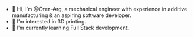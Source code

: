 - 👋 Hi, I’m @Oren-Arg, a mechanical engineer with experience in additive manufacturing & an aspiring software developer.
- 👀 I’m interested in 3D printing.
- 🌱 I’m currently learning Full Stack development.

<!---
Oren-Arg/Oren-Arg is a ✨ special ✨ repository because its `README.md` (this file) appears on your GitHub profile.
You can click the Preview link to take a look at your changes.
--->
